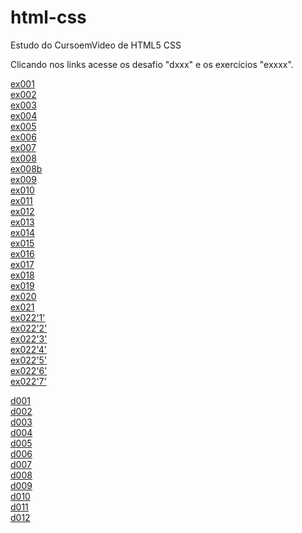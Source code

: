 # html-css
 Estudo do CursoemVideo de HTML5 CSS

Clicando nos links acesse os desafio "dxxx" e os exercícios "exxxx".

<a href="https://abraao2030.github.io/html-css/exercicios/ex001/index.html" target="_blank">ex001</a><br>
<a href="https://abraao2030.github.io/html-css/exercicios/ex002/index.html" target="_blank">ex002</a><br>
<a href="https://abraao2030.github.io/html-css/exercicios/ex003/index.html" target="_blank">ex003</a><br>
<a href="https://abraao2030.github.io/html-css/exercicios/ex004/index.html" target="_blank">ex004</a><br>
<a href="https://abraao2030.github.io/html-css/exercicios/ex005/index.html" target="_blank">ex005</a><br>
<a href="https://abraao2030.github.io/html-css/exercicios/ex006/index.html" target="_blank">ex006</a><br>
<a href="https://abraao2030.github.io/html-css/exercicios/ex007/index.html" target="_blank">ex007</a><br>
<a href="https://abraao2030.github.io/html-css/exercicios/ex008/index.html" target="_blank">ex008</a><br>
<a href="https://abraao2030.github.io/html-css/exercicios/ex008b/index.html" target="_blank">ex008b</a><br>
<a href="https://abraao2030.github.io/html-css/exercicios/ex009/index.html" target="_blank">ex009</a><br>
<a href="https://abraao2030.github.io/html-css/exercicios/ex010/index.html" target="_blank">ex010</a><br>
<a href="https://abraao2030.github.io/html-css/exercicios/ex011/index.html" target="_blank">ex011</a><br>
<a href="https://abraao2030.github.io/html-css/exercicios/ex012/index.html" target="_blank">ex012</a><br>
<a href="https://abraao2030.github.io/html-css/exercicios/ex013/index.html" target="_blank">ex013</a><br>
<a href="https://abraao2030.github.io/html-css/exercicios/ex014/index.html" target="_blank">ex014</a><br>
<a href="https://abraao2030.github.io/html-css/exercicios/ex015/index.html" target="_blank">ex015</a><br>
<a href="https://abraao2030.github.io/html-css/exercicios/ex016/index.html" target="_blank">ex016</a><br>
<a href="https://abraao2030.github.io/html-css/exercicios/ex017/index.html" target="_blank">ex017</a><br>
<a href="https://abraao2030.github.io/html-css/exercicios/ex018/index.html" target="_blank">ex018</a><br>
<a href="https://abraao2030.github.io/html-css/exercicios/ex019/index.html" target="_blank">ex019</a><br>
<a href="https://abraao2030.github.io/html-css/exercicios/ex020/index.html" target="_blank">ex020</a><br>
<a href="https://abraao2030.github.io/html-css/exercicios/ex021/index.html" target="_blank">ex021</a><br>
<a href="https://abraao2030.github.io/html-css/exercicios/ex022/fundo001.html" target="_blank">ex022'1'</a><br>
<a href="https://abraao2030.github.io/html-css/exercicios/ex022/fundo002.html" target="_blank">ex022'2'</a><br>
<a href="https://abraao2030.github.io/html-css/exercicios/ex022/fundo003.html" target="_blank">ex022'3'</a><br>
<a href="https://abraao2030.github.io/html-css/exercicios/ex022/fundo004.html" target="_blank">ex022'4'</a><br>
<a href="https://abraao2030.github.io/html-css/exercicios/ex022/fundo005.html" target="_blank">ex022'5'</a><br>
<a href="https://abraao2030.github.io/html-css/exercicios/ex022/fundo006.html" target="_blank">ex022'6'</a><br>
<a href="https://abraao2030.github.io/html-css/exercicios/ex022/fundo007.html" target="_blank">ex022'7'</a><br>




<a href="https://abraao2030.github.io/html-css/desafios/d001/index.html">d001</a> <br>
<a href="https://abraao2030.github.io/html-css/desafios/d002/index.html">d002</a> <br>
<a href="https://abraao2030.github.io/html-css/desafios/d003/index.html">d003</a><br>
<a href="https://abraao2030.github.io/html-css/desafios/d004/index.html">d004</a> <br>
<a href="https://abraao2030.github.io/html-css/desafios/d005/index.html">d005</a> <br>
<a href="https://abraao2030.github.io/html-css/desafios/d006/index.html">d006</a><br>
<a href="https://abraao2030.github.io/html-css/desafios/d007/index.html">d007</a><br>
<a href="https://abraao2030.github.io/html-css/desafios/d008/index.html">d008</a> <br>
<a href="https://abraao2030.github.io/html-css/desafios/d009/index.html">d009</a> <br>
<a href="https://abraao2030.github.io/html-css/desafios/d010/index.html">d010</a><br>
<a href="https://abraao2030.github.io/html-css/desafios/d011/index.html">d011</a><br>
<a href="https://abraao2030.github.io/html-css/desafios/d012/index.html">d012</a><br>